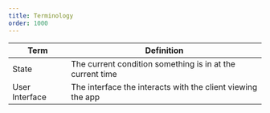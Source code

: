 ```yaml
---
title: Terminology
order: 1000
---
```


| Term           | Definition                                                  |
| -------------- | ----------------------------------------------------------- |
| State          | The current condition something is in at the current time   |
| User Interface | The interface the interacts with the client viewing the app |

